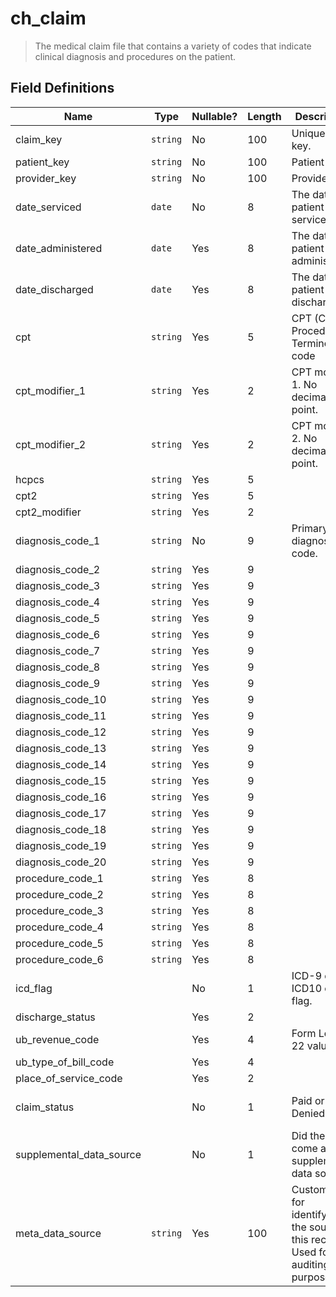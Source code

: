 # ch_claim

> The medical claim file that contains a variety of codes that indicate clinical diagnosis and procedures on the patient.
> 

## Field Definitions

| Name | Type | Nullable? | Length | Description | Values |
| --- | --- | --- | --- | --- | --- |
| claim_key | `string` | No | 100 | Unique claim key. |  |
| patient_key | `string` | No | 100 | Patient key. |  |
| provider_key | `string` | No | 100 | Provider key. |  |
| date_serviced | `date` | No | 8 | The date the patient was serviced. | `YYYYMMDD` |
| date_administered | `date` | Yes | 8 | The date the patient was administered. | `YYYYMMDD` |
| date_discharged | `date` | Yes | 8 | The date the patient was discharged. | `YYYYMMDD` |
| cpt | `string` | Yes | 5 | CPT (Current Procedural Terminology) code |  |
| cpt_modifier_1 | `string` | Yes | 2 | CPT modifier 1. No decimal point. |  |
| cpt_modifier_2 | `string` | Yes | 2 | CPT modifier 2. No decimal point. |  |
| hcpcs | `string` | Yes | 5 |  |  |
| cpt2 | `string` | Yes | 5 |  |  |
| cpt2_modifier | `string` | Yes | 2 |  |  |
| diagnosis_code_1 | `string` | No | 9 | Primary diagnosis code. |  |
| diagnosis_code_2 | `string` | Yes | 9 |  |  |
| diagnosis_code_3 | `string` | Yes | 9 |  |  |
| diagnosis_code_4 | `string` | Yes | 9 |  |  |
| diagnosis_code_5 | `string` | Yes | 9 |  |  |
| diagnosis_code_6 | `string` | Yes | 9 |  |  |
| diagnosis_code_7 | `string` | Yes | 9 |  |  |
| diagnosis_code_8 | `string` | Yes | 9 |  |  |
| diagnosis_code_9 | `string` | Yes | 9 |  |  |
| diagnosis_code_10 | `string` | Yes | 9 |  |  |
| diagnosis_code_11 | `string` | Yes | 9 |  |  |
| diagnosis_code_12 | `string` | Yes | 9 |  |  |
| diagnosis_code_13 | `string` | Yes | 9 |  |  |
| diagnosis_code_14 | `string` | Yes | 9 |  |  |
| diagnosis_code_15 | `string` | Yes | 9 |  |  |
| diagnosis_code_16 | `string` | Yes | 9 |  |  |
| diagnosis_code_17 | `string` | Yes | 9 |  |  |
| diagnosis_code_18 | `string` | Yes | 9 |  |  |
| diagnosis_code_19 | `string` | Yes | 9 |  |  |
| diagnosis_code_20 | `string` | Yes | 9 |  |  |
| procedure_code_1 | `string` | Yes | 8 |  |  |
| procedure_code_2 | `string` | Yes | 8 |  |  |
| procedure_code_3 | `string` | Yes | 8 |  |  |
| procedure_code_4 | `string` | Yes | 8 |  |  |
| procedure_code_5 | `string` | Yes | 8 |  |  |
| procedure_code_6 | `string` | Yes | 8 |  |  |
| icd_flag |  | No | 1 | ICD-9 or ICD10 code flag. | `9` or `X` |
| discharge_status |  | Yes | 2 |  |  |
| ub_revenue_code |  | Yes | 4 | Form Locator 22 values |  |
| ub_type_of_bill_code |  | Yes | 4 |  |  |
| place_of_service_code |  | Yes | 2 |  |  |
| claim_status |  | No | 1 | Paid or Denied | `1` - Paid, `2` - Denied |
| supplemental_data_source |  | No | 1 | Did the claim come a supplemental data source? | `Y` or `N` |
| meta_data_source | `string` | Yes | 100 | Custom label for identifying the source of this record. Used for auditing purposes.  |  |